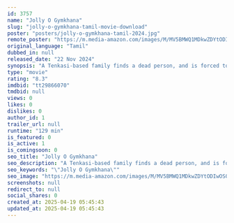 ```yaml
---
id: 3757
name: "Jolly O Gymkhana"
slug: "jolly-o-gymkhana-tamil-movie-download"
poster: "posters/jolly-o-gymkhana-tamil-2024.jpg"
remote_poster: "https://m.media-amazon.com/images/M/MV5BMWQ1MDkwZDYtODIwOS00M2E3LWE2YzItNWMzMTBmZDI0MDFjXkEyXkFqcGc@._V1_SX300.jpg"
original_language: "Tamil"
dubbed_in: null
released_date: "22 Nov 2024"
synopsis: "A Tenkasi-based family finds a dead person, and is forced to go on a journey that makes them reach Kodaikanal."
type: "movie"
rating: "8.3"
imdbid: "tt29866070"
tmdbid: null
views: 0
likes: 0
dislikes: 0
author_id: 1
trailer_url: null
runtime: "129 min"
is_featured: 0
is_active: 1
is_comingsoon: 0
seo_title: "Jolly O Gymkhana"
seo_description: "A Tenkasi-based family finds a dead person, and is forced to go on a journey that makes them reach Kodaikanal."
seo_keywords: "\"Jolly O Gymkhana\""
seo_image: "https://m.media-amazon.com/images/M/MV5BMWQ1MDkwZDYtODIwOS00M2E3LWE2YzItNWMzMTBmZDI0MDFjXkEyXkFqcGc@._V1_SX300.jpg"
screenshots: null
redirect_to: null
social_shares: 0
created_at: 2025-04-19 05:45:43
updated_at: 2025-04-19 05:45:43
---
```



